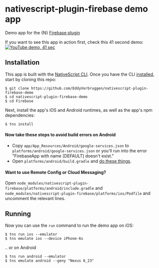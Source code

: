 # nativescript-plugin-firebase demo app

Demo app for the {N} [Firebase plugin](https://www.npmjs.com/package/nativescript-plugin-firebase)

If you want to see this app in action first, check this 41 second demo:
[![YouTube demo, 41 sec](screenshots/yt-thumb.png)](https://youtu.be/7zYU5e0Djkw "YouTube demo, 41 sec")


## Installation

This app is built with the [NativeScript CLI](https://github.com/NativeScript/nativescript-cli).
Once you have the CLI [installed](https://github.com/NativeScript/nativescript-cli#installation), start by cloning this repo:

```
$ git clone https://github.com/EddyVerbruggen/nativescript-plugin-firebase-demo
$ cd nativescript-plugin-firebase-demo
$ cd Firebase
```

Next, install the app's iOS and Android runtimes, as well as the app's npm dependencies:

```
$ tns install
```

#### Now take these steps to avoid build errors on Android

- Copy `app/App_Resources/Android/google-services.json` to `platforms/android/google-services.json` or you'll run into the error "FirebaseApp with name [DEFAULT] doesn't exist."
- Open `platforms/android/build.gradle` and [do these things](https://github.com/EddyVerbruggen/nativescript-plugin-firebase#open-platformsandroidbuildgradle).

#### Want to use Remote Config or Cloud Messaging?
Open `node_modules/nativescript-plugin-firebase/platforms/android/include.gradle` and
`node_modules/nativescript-plugin-firebase/platforms/ios/Podfile` and uncomment the relevant lines. 

## Running
Now you can use the `run` command to run the demo app on iOS:

```
$ tns run ios --emulator
$ tns emulate ios --device iPhone-6s
```

.. or on Android

```
$ tns run android --emulator
$ tns emulate android --geny "Nexus 6_23"
```
